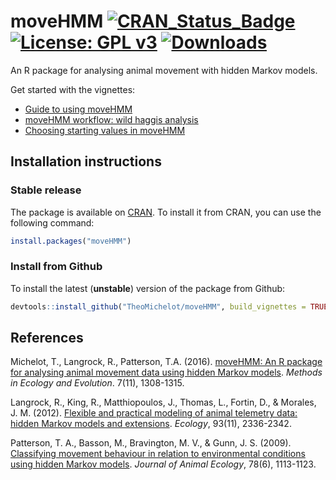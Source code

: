 
# moveHMM [![CRAN_Status_Badge](http://www.r-pkg.org/badges/version/moveHMM)](https://cran.r-project.org/package=moveHMM) [![License: GPL v3](https://img.shields.io/badge/License-GPL%20v3-blue.svg)](http://www.gnu.org/licenses/gpl-3.0) [![Downloads](http://cranlogs.r-pkg.org/badges/moveHMM)](https://cran.r-project.org/package=moveHMM)

An R package for analysing animal movement with hidden Markov models.

Get started with the vignettes: 

- [Guide to using moveHMM](https://CRAN.R-project.org/package=moveHMM/vignettes/moveHMM-guide.pdf)
- [moveHMM workflow: wild haggis analysis](https://cran.r-project.org/package=moveHMM/vignettes/moveHMM-example.pdf)
- [Choosing starting values in moveHMM](https://cran.r-project.org/package=moveHMM/vignettes/moveHMM-starting-values.pdf)

## Installation instructions

### Stable release

The package is available on [CRAN](https://CRAN.R-project.org/package=moveHMM). To install it from CRAN, you can use the following command:
``` R
install.packages("moveHMM")
```

### Install from Github

To install the latest (**unstable**) version of the package from Github:
``` R
devtools::install_github("TheoMichelot/moveHMM", build_vignettes = TRUE)
```

## References

Michelot, T., Langrock, R., Patterson, T.A. (2016). [moveHMM: An R package for analysing animal movement data using hidden Markov models](https://besjournals.onlinelibrary.wiley.com/doi/full/10.1111/2041-210X.12578). *Methods in Ecology and Evolution*. 7(11), 1308-1315.

Langrock, R., King, R., Matthiopoulos, J., Thomas, L., Fortin, D., & Morales, J. M. (2012). [Flexible and practical modeling of animal telemetry data: hidden Markov models and extensions](https://esajournals.onlinelibrary.wiley.com/doi/full/10.1890/11-2241.1). *Ecology*, 93(11), 2336-2342.

Patterson, T. A., Basson, M., Bravington, M. V., & Gunn, J. S. (2009). [Classifying movement behaviour in relation to environmental conditions using hidden Markov models](https://besjournals.onlinelibrary.wiley.com/doi/full/10.1111/j.1365-2656.2009.01583.x). *Journal of Animal Ecology*, 78(6), 1113-1123.
